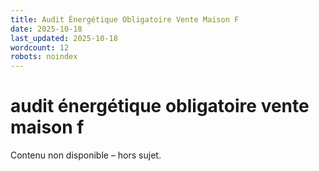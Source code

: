 ```yaml
---
title: Audit Énergétique Obligatoire Vente Maison F
date: 2025-10-18
last_updated: 2025-10-18
wordcount: 12
robots: noindex
---
```


# audit énergétique obligatoire vente maison f

Contenu non disponible – hors sujet.